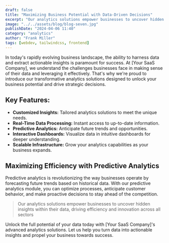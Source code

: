 ```yaml
---
draft: false
title: "Maximizing Business Potential with Data-Driven Decisions"
excerpt: "Our analytics solutions empower businesses to uncover hidden insights within their data, driving efficiency and innovation across all sectors."
image: "../../assets/blog/blog-seven.jpg"
publishDate: "2024-04-06 11:40"
category: "analytics"
author: "Frank Miller"
tags: [webdev, tailwindcss, frontend]
---
```


In today's rapidly evolving business landscape, the ability to harness data and extract actionable insights is paramount for success. At [Your SaaS Company], we understand the challenges businesses face in making sense of their data and leveraging it effectively. That's why we're proud to introduce our transformative analytics solutions designed to unlock your business potential and drive strategic decisions.

## Key Features:

- **Customized Insights:** Tailored analytics solutions to meet the unique needs.
- **Real-Time Data Processing:** Instant access to up-to-date information.
- **Predictive Analytics:** Anticipate future trends and opportunities.
- **Interactive Dashboards:** Visualize data in intuitive dashboards for deeper understanding.
- **Scalable Infrastructure:** Grow your analytics capabilities as your business expands.

## Maximizing Efficiency with Predictive Analytics

Predictive analytics is revolutionizing the way businesses operate by forecasting future trends based on historical data. With our predictive analytics module, you can optimize processes, anticipate customer behavior, and make proactive decisions to stay ahead of the competition.

> Our analytics solutions empower businesses to uncover hidden insights within their data, driving efficiency and innovation across all sectors

Unlock the full potential of your data today with [Your SaaS Company]'s advanced analytics solutions. Let us help you turn data into actionable insights and propel your business towards success.
